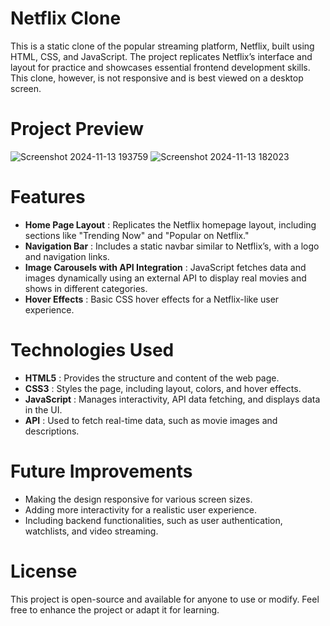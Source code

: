 # Netflix Clone
This is a static clone of the popular streaming platform, Netflix, built using HTML, CSS, and JavaScript. The project replicates Netflix’s interface and layout for practice and showcases essential frontend development skills. This clone, however, is not responsive and is best viewed on a desktop screen.
# Project Preview
![Screenshot 2024-11-13 193759](https://github.com/user-attachments/assets/3aab8b62-81f3-4bb8-b4dc-21087921a422)
![Screenshot 2024-11-13 182023](https://github.com/user-attachments/assets/bbb6922e-0d80-478b-b289-61e9be812c66)

# Features
- **Home Page Layout** : Replicates the Netflix homepage layout, including sections like "Trending Now" and "Popular on Netflix."
- **Navigation Bar** : Includes a static navbar similar to Netflix’s, with a logo and navigation links.
- **Image Carousels with API Integration** : JavaScript fetches data and images dynamically using an external API to display real movies and shows in different categories.
- **Hover Effects** : Basic CSS hover effects for a Netflix-like user experience.

# Technologies Used
- **HTML5** : Provides the structure and content of the web page.
- **CSS3** : Styles the page, including layout, colors, and hover effects.
- **JavaScript** : Manages interactivity, API data fetching, and displays data in the UI.
- **API** : Used to fetch real-time data, such as movie images and descriptions.

# Future Improvements
- Making the design responsive for various screen sizes.
- Adding more interactivity for a realistic user experience.
- Including backend functionalities, such as user authentication, watchlists, and video streaming.
# License
This project is open-source and available for anyone to use or modify. Feel free to enhance the project or adapt it for learning.
